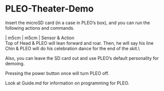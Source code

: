 # PLEO-Theater-Demo

Insert the microSD card (in a case in PLEO’s box), and you can run the
following actions and commands.

<span>| m<span>5cm</span> | m<span>5cm</span> |</span> Sensor & Action\
Top of Head & PLEO will lean forward and roar. Then, he will say his
line\
Chin & PLEO will do his celebration dance for the end of the skit.\

Also, you can leave the SD card out and use PLEO’s default personality
for demoing.

Pressing the power button once will turn PLEO off.

Look at Guide.md for information on programming for PLEO.
